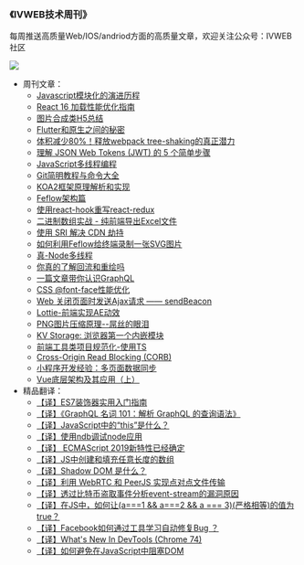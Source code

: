 ### **《IVWEB技术周刊》** 

每周推送高质量Web/IOS/andriod方面的高质量文章，欢迎关注公众号：IVWEB社区

![](https://qpic.url.cn/feeds_pic/ajNVdqHZLLCicnhNmYfg1TSGxgeu3PLZxjb7Hqgpd1EC0rwn3PTJHxg/)

- 周刊文章：
  - [Javascript模块化的演进历程](https://mp.weixin.qq.com/s?__biz=MzIzNjcwNzA2Mw==&mid=2247485887&idx=1&sn=adc770769549385c3f4b29a499b61590&chksm=e8d28427dfa50d317b039a83ff2ab9f00c97c2d87a615d17f6744b29228c0b1117bfb368e96b#rd)
  - [React 16 加载性能优化指南](https://mp.weixin.qq.com/s?__biz=MzIzNjcwNzA2Mw==&mid=2247485902&idx=1&sn=952e0db3bc0f36b7cd4db71b17914daa&chksm=e8d28456dfa50d407e52c935cb7518cf76f1179a8bcbbac760f1685f88fd8d809ca84f5d9c3f#rd)
  - [图片合成类H5总结](https://mp.weixin.qq.com/s?__biz=MzIzNjcwNzA2Mw==&mid=2247485913&idx=1&sn=32ec96e6a6017370f62976d4e02b5790&chksm=e8d28441dfa50d57fe42e7f73cd6e728b25f0aac8c8f1489cab6e16d353426d14e9050e42953#rd)
  - [Flutter和原生之间的秘密](https://mp.weixin.qq.com/s?__biz=MzIzNjcwNzA2Mw==&mid=2247485972&idx=1&sn=2cfbf254652d4880c22580ef150ccf9f&chksm=e8d2878cdfa50e9a9a0883fe0e65d1eb85e22abc347272a3284cd2b4676922ef0127d473d60b#rd)
  - [体积减少80%！释放webpack tree-shaking的真正潜力](https://mp.weixin.qq.com/s?__biz=MzIzNjcwNzA2Mw==&mid=2247485990&idx=1&sn=456d5cfdd7636bcaaebfea1e8e8e769a&chksm=e8d287bedfa50ea8cd8e3d8f516cb76eed6b30cbcb9f87e456dda35aa9a21fa61a693ad41016&mpshare=1&scene=23&srcid=0904HCveWhKoR9LKLWSsCnxs%23rd)
  - [理解 JSON Web Tokens (JWT) 的 5 个简单步骤](https://mp.weixin.qq.com/s?__biz=MzIzNjcwNzA2Mw==&mid=2247486001&idx=1&sn=9d5ae65c0acf54b9871cd8bfe5259444&chksm=e8d287a9dfa50ebfd7e7e42f2630700c06ff931aee99818ed7944b3be7f17e3c8b167abd1935&mpshare=1&scene=1&srcid=1005hlKE9aEuInAXVEG9l9yU&rd2werd=1#wechat_redirect)
  - [JavaScript多线程编程](https://mp.weixin.qq.com/s?__biz=MzIzNjcwNzA2Mw==&mid=2247486028&idx=1&sn=ccaf6bdb2f16c8f3916a8299832bec59&chksm=e8d287d4dfa50ec265dc6a2aa43e2708f7e30d968ebd6f10cd8e0c742f7882bb37d3f7da1136&mpshare=1&scene=1&srcid=1019RzwX5GrWHwXcZbkWLiNA&rd2werd=1#wechat_redirect)
  - [Git简明教程与命令大全](http://mp.weixin.qq.com/s?__biz=MzIzNjcwNzA2Mw==&mid=2247486044&idx=1&sn=dff4a793e1cfa6ff5ee6888d60988dd9&chksm=e8d287c4dfa50ed26cdf83c4c6e3a5a5819aceb3b2177b51323d2cc86a74aec4f05c82c6080f&mpshare=1&scene=23&srcid=1031kry3RmcmPUJ7EOe9JoWi#rd)
  - [KOA2框架原理解析和实现](https://mp.weixin.qq.com/s?__biz=MzIzNjcwNzA2Mw==&mid=2247486059&idx=1&sn=0813bad58dad490622d70d40aee0595b&chksm=e8d287f3dfa50ee587596a0304d33db4030f787d1b073e75e75244e28cd18781d48fc79ea816&mpshare=1&scene=1&srcid=1108T7pp4XwxILIixk9qkLUU&rd2werd=1#wechat_redirect)
  - [Feflow架构篇](https://mp.weixin.qq.com/s/Tk6vVnoWspMf4VKMP_Udyw)
  - [使用react-hook重写react-redux](https://mp.weixin.qq.com/s/mb_tLP9lKxNERb6cqH5aVw)
  - [二进制数组实战 - 纯前端导出Excel文件](https://mp.weixin.qq.com/s?__biz=MzIzNjcwNzA2Mw==&mid=2247486157&idx=1&sn=8f4605c0e109a5739191a196b747f743&chksm=e8d28755dfa50e43206f09e736556e4b8427150e414dc794fa99aadb0b0829fb0cef65e4fc4b&mpshare=1&scene=1&srcid=0104GVttw7LWqmx13g4zSzVA#rd)
  - [使用 SRI 解决 CDN 劫持](https://mp.weixin.qq.com/s?__biz=MzIzNjcwNzA2Mw==&mid=2247486163&idx=1&sn=92105500004f64e3b946a6a2010b69c8&chksm=e8d2874bdfa50e5d547a731e33e6e7fc12bf4e0e8993176d763b91626528ecdc45226bb87e79&mpshare=1&scene=1&srcid=0110F1yAtDRU1nbbRs3oo4kO&rd2werd=1#wechat_redirect)
  - [如何利用Feflow给终端录制一张SVG图片](https://mp.weixin.qq.com/s/gjdWHJP0Yajx95Vx41Dq_Q)
  - [真-Node多线程](https://mp.weixin.qq.com/s/yClZVooCnTP5TjuXZ5BzYQ)
  - [你真的了解回流和重绘吗](https://mp.weixin.qq.com/s/g8MBJx1yG1duN1P-qth9NQ)
  - [一篇文章带你认识GraphQL](https://mp.weixin.qq.com/s/7mcYkMrqBb2AH8G1pJVvxg)
  - [CSS @font-face性能优化](https://mp.weixin.qq.com/s/1UjYhhrNv1SXrApc7y0JnA)
  - [Web 关闭页面时发送Ajax请求 —— sendBeacon](https://mp.weixin.qq.com/s/qNfshNlHNvLD5u1yLMUJog)
  - [Lottie-前端实现AE动效](https://mp.weixin.qq.com/s?__biz=MzIzNjcwNzA2Mw==&mid=2247486292&idx=1&sn=d0037b23938d340bade287179935e4a0&chksm=e8d286ccdfa50fda62aacb82d1594519cdfe4916f6138c75e707441006e152514933fea8a700&token=338769739&lang=zh_CN#rd)
  - [PNG图片压缩原理--屌丝的眼泪](https://mp.weixin.qq.com/s/yeYOypbWi_Z-NAlHHS7v7A)
  - [KV Storage: 浏览器第一个内嵌模块](https://mp.weixin.qq.com/s/CoiaogO9GjiDWcQihXB4zA)
  - [前端工具类项目规范化-使用TS](https://mp.weixin.qq.com/s/QhmryLUNrDlAU4vVNUiWUA)
  - [Cross-Origin Read Blocking (CORB)](https://mp.weixin.qq.com/s/Gw6W6kkECOym7Va2N7mzEw)
  - [小程序开发经验：多页面数据同步](https://mp.weixin.qq.com/s/QUyi69sV95vHYIlcN-VDGw)
  - [Vue底层架构及其应用（上）](https://mp.weixin.qq.com/s/8KSj0PvoZ2im9GVRNEQkHg)
- 精品翻译：
  - [【译】ES7装饰器实用入门指南](https://mp.weixin.qq.com/s?__biz=MzIzNjcwNzA2Mw==&mid=2247485883&idx=1&sn=729d6a1ed2d44983d3a16d1af6f2b4f2&chksm=e8d28423dfa50d358ebe10672848b5954ebd3740e67734065033cd1e8e71b5c8d199cb0b00dd#rd)
  - [【译】《GraphQL 名词 101：解析 GraphQL 的查询语法》](https://mp.weixin.qq.com/s?__biz=MzIzNjcwNzA2Mw==&mid=2247485938&idx=1&sn=7330458a9560a1f8f49c17d891aec7b6&chksm=e8d2846adfa50d7c3429fea61f76e82ba5ca781e5d6d1128b8a78755a3b6de9396f15155b6a5#rd)
  - [【译】JavaScript中的“this”是什么？](https://mp.weixin.qq.com/s?__biz=MzIzNjcwNzA2Mw==&mid=2247485976&idx=1&sn=3d6b6246383aaee786774154e862012b&chksm=e8d28780dfa50e96398916a0816ee54d573e9f1bb698a6e854251e7dff47dd1bce9c67bef639#rd)
  - [【译】使用ndb调试node应用](https://mp.weixin.qq.com/s?__biz=MzIzNjcwNzA2Mw==&mid=2247486020&idx=1&sn=d9575ca3877519ffe5aa2e0cdd75c13b&chksm=e8d287dcdfa50eca7417dbf74348db24fbe7b67c3bb90300690b04fcaa06edf1d4e1c7fd3137&mpshare=1&scene=1&srcid=1005a5xVbeYwkaQC09nbFTWm&rd2werd=1#wechat_redirect)
  - [【译】 ECMAScript 2019新特性已经确定](https://mp.weixin.qq.com/s/kZGBSYWjkYpWPEMWY_bAyQ)
  - [【译】JS中创建和填充任意长度的数组](https://mp.weixin.qq.com/s/5EVlUfFitVTWZJn0jqzQLA)
  - [【译】Shadow DOM 是什么？](https://mp.weixin.qq.com/s/NNEhxgyvcRujuANHx7i9Cg)
  - [【译】利用 WebRTC 和 PeerJS 实现点对点文件传输](https://mp.weixin.qq.com/s/1kDgY1I78q4ZV_5gcjYhZA)
  - [【译】透过比特币盗取事件分析event-stream的漏洞原因](https://mp.weixin.qq.com/s/l7lZa7JinqTjeI1-e27RSQ)
  - [【译】在JS中，如何让(a===1 && a===2 && a === 3)(严格相等)的值为true？](https://mp.weixin.qq.com/s/PneWG2ij9p7pukXO95W8tQ)
  - [【译】Facebook如何通过工具学习自动修复Bug ？](https://mp.weixin.qq.com/s/Z4L5wi1AiLi-SgN0GnUQbw)
  - [【译】What's New In DevTools (Chrome 74)](https://mp.weixin.qq.com/s/vzfedLX4LfEw7fTAiTURCA)
  - [【译】如何避免在JavaScript中阻塞DOM](https://mp.weixin.qq.com/s/xjk9RMOm_njQXOVrjkNAwA)
